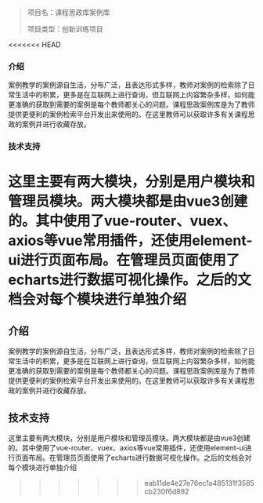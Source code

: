 > 项目名：课程思政库案例库
> 
> 项目类型：创新训练项目

<<<<<<< HEAD
### 介绍
案例教学的案例源自生活，分布广泛，且表达形式多样，教师对案例的检索除了日常生活中的积累，更多是在互联网上进行查询，但互联网上内容繁杂多样，如何能更准确的获取到需要的案例是每个教师都关心的问题。课程思政案例库是为了教师提供更便利的案例检索平台开发出来使用的。在这里教师可以获取许多有关课程思政的案例并进行收藏存放。

### 技术支持
这里主要有两大模块，分别是用户模块和管理员模块。两大模块都是由vue3创建的。其中使用了vue-router、vuex、axios等vue常用插件，还使用element-ui进行页面布局。在管理员页面使用了echarts进行数据可视化操作。之后的文档会对每个模块进行单独介绍
=======
## 介绍

案例教学的案例源自生活，分布广泛，且表达形式多样，教师对案例的检索除了日常生活中的积累，更多是在互联网上进行查询，但互联网上内容繁杂多样，如何能更准确的获取到需要的案例是每个教师都关心的问题。课程思政案例库是为了教师提供更便利的案例检索平台开发出来使用的。在这里教师可以获取许多有关课程思政的案例并进行收藏存放。

## 技术支持

这里主要有两大模块，分别是用户模块和管理员模块。两大模块都是由vue3创建的。其中使用了vue-router、vuex、axios等vue常用插件，还使用element-ui进行页面布局。在管理员页面使用了echarts进行数据可视化操作。之后的文档会对每个模块进行单独介绍
>>>>>>> eab11de4e27e76ec1a485131f3585cb230f6d892
